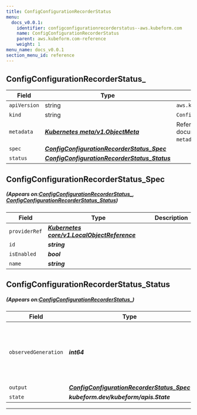 ```yaml
---
title: ConfigConfigurationRecorderStatus
menu:
  docs_v0.0.1:
    identifier: configconfigurationrecorderstatus--aws.kubeform.com
    name: ConfigConfigurationRecorderStatus
    parent: aws.kubeform.com-reference
    weight: 1
menu_name: docs_v0.0.1
section_menu_id: reference
---
```


## ConfigConfigurationRecorderStatus_
| Field | Type | Description |
| ------ | ----- | ----------- |
| `apiVersion` | string | `aws.kubeform.com/v1alpha1` |
|    `kind` | string | `ConfigConfigurationRecorderStatus_` |
| `metadata` | ***[Kubernetes meta/v1.ObjectMeta](https://kubernetes.io/docs/reference/generated/kubernetes-api/v1.13/#objectmeta-v1-meta)***|Refer to the Kubernetes API documentation for the fields of the `metadata` field.|
| `spec` | ***[ConfigConfigurationRecorderStatus_Spec](#ConfigConfigurationRecorderStatus_Spec)***||
| `status` | ***[ConfigConfigurationRecorderStatus_Status](#ConfigConfigurationRecorderStatus_Status)***||
## ConfigConfigurationRecorderStatus_Spec
##### (Appears on:[ConfigConfigurationRecorderStatus_](#ConfigConfigurationRecorderStatus_), [ConfigConfigurationRecorderStatus_Status](#ConfigConfigurationRecorderStatus_Status))
| Field | Type | Description |
| ------ | ----- | ----------- |
| `providerRef` | ***[Kubernetes core/v1.LocalObjectReference](https://kubernetes.io/docs/reference/generated/kubernetes-api/v1.13/#localobjectreference-v1-core)***||
| `id` | ***string***||
| `isEnabled` | ***bool***||
| `name` | ***string***||
## ConfigConfigurationRecorderStatus_Status
##### (Appears on:[ConfigConfigurationRecorderStatus_](#ConfigConfigurationRecorderStatus_))
| Field | Type | Description |
| ------ | ----- | ----------- |
| `observedGeneration` | ***int64***| ***(Optional)*** Resource generation, which is updated on mutation by the API Server.|
| `output` | ***[ConfigConfigurationRecorderStatus_Spec](#ConfigConfigurationRecorderStatus_Spec)***| ***(Optional)*** |
| `state` | ***kubeform.dev/kubeform/apis.State***| ***(Optional)*** |
---
